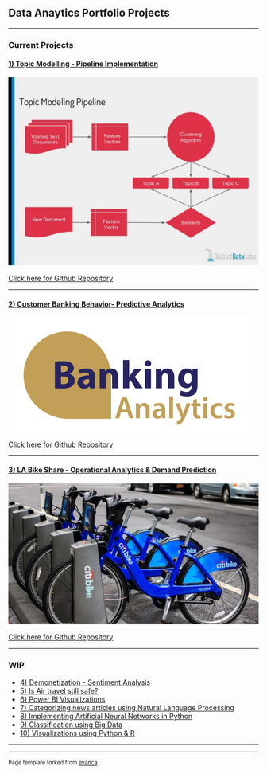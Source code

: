 ## Data Anaytics Portfolio Projects

---

### Current Projects

#### [1) Topic Modelling - Pipeline Implementation](https://github.com/iamnrr/Topic-Modelling---Pipeline-Implementation/blob/master/NANDURI_DSC550_FINALPROJECT/README.md)

<img src="images/topicmodelling.jpg?raw=true"/>
		
[Click here for Github Repository](https://github.com/iamnrr/Topic-Modelling---Pipeline-Implementation/tree/master/NANDURI_DSC550_FINALPROJECT)

---

#### [2) Customer Banking Behavior- Predictive Analytics](https://github.com/iamnrr/iamnrr.github.io/blob/master/Customer%20Banking%20Behavior-%20Predictive%20Analytics/README.md)

<img src="images/bankanalyticslogo.png?raw=true"/>					
		
[Click here for Github Repository](https://github.com/iamnrr/iamnrr.github.io/tree/master/Customer%20Banking%20Behavior-%20Predictive%20Analytics)
		
---

#### [3) LA Bike Share - Operational Analytics & Demand Prediction](https://github.com/iamnrr/LA-Bike-Share---Operational-Analytics-Demand-Prediction/blob/master/README.md)

<img src="images/bikeshare.jpg?raw=true"/>

[Click here for Github Repository](https://github.com/iamnrr/LA-Bike-Share---Operational-Analytics-Demand-Prediction)
		
---


### WIP

- [4) Demonetization - Sentiment Analysis](http://example.com/)
- [5) Is Air travel still safe?](http://example.com/)
- [6) Power BI Visualizations](http://example.com/)
- [7) Categorizing news articles using Natural Language Processing](http://example.com/)
- [8) Implementing Artificial Neural Networks in Python](http://example.com/)
- [9) Classification using Big Data](http://example.com/)
- [10) Visualizations using Python & R](http://example.com/)

---




---
<p style="font-size:11px">Page template forked from <a href="https://github.com/evanca/quick-portfolio">evanca</a></p>
<!-- Remove above link if you don't want to attibute -->

